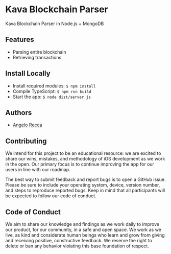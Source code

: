 # Kava Blockchain Parser

Kava Blockchain Parser in Node.js + MongoDB

## Features

- Parsing entire blockchain
- Retrieving transactions

## Install Locally

- Install required modules:
  `$ npm install`
- Compile TypeScript:
  `$ npm run build`
- Start the app:
  `$ node dist/server.js`

## Authors

- [Angelo Recca](https://github.com/angelorc)

## Contributing

We intend for this project to be an educational resource: we are excited to
share our wins, mistakes, and methodology of iOS development as we work
in the open. Our primary focus is to continue improving the app for our users in
line with our roadmap.

The best way to submit feedback and report bugs is to open a GitHub issue.
Please be sure to include your operating system, device, version number, and
steps to reproduce reported bugs. Keep in mind that all participants will be
expected to follow our code of conduct.

## Code of Conduct

We aim to share our knowledge and findings as we work daily to improve our
product, for our community, in a safe and open space. We work as we live, as
kind and considerate human beings who learn and grow from giving and receiving
positive, constructive feedback. We reserve the right to delete or ban any
behavior violating this base foundation of respect.
